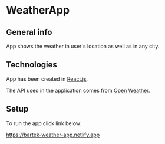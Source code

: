 # WeatherApp

## General info

App shows the weather in user's location as well as in any city.

## Technologies

App has been created in [React.js](https://reactjs.org/).

The API used in the application comes from [Open Weather](https://openweathermap.org/).

## Setup

To run the app click link below:

https://bartek-weather-app.netlify.app
